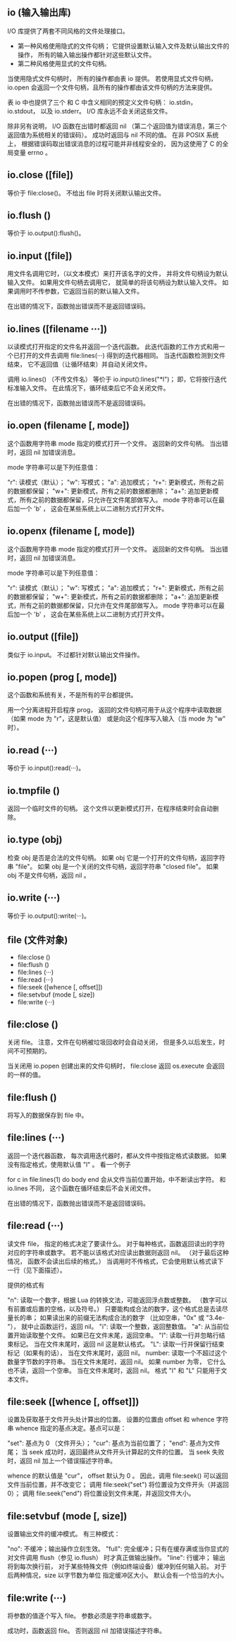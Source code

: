 ## io (输入输出库)

I/O 库提供了两套不同风格的文件处理接口。
* 第一种风格使用隐式的文件句柄； 它提供设置默认输入文件及默认输出文件的操作， 所有的输入输出操作都针对这些默认文件。
* 第二种风格使用显式的文件句柄。

当使用隐式文件句柄时， 所有的操作都由表 io 提供。
若使用显式文件句柄， io.open 会返回一个文件句柄，且所有的操作都由该文件句柄的方法来提供。

表 io 中也提供了三个 和 C 中含义相同的预定义文件句柄： io.stdin， io.stdout， 以及 io.stderr。 I/O 库永远不会关闭这些文件。

除非另有说明， I/O 函数在出错时都返回 nil （第二个返回值为错误消息，第三个返回值为系统相关的错误码）。
成功时返回与 nil 不同的值。
在非 POSIX 系统上， 根据错误码取出错误消息的过程可能并非线程安全的， 因为这使用了 C 的全局变量 errno 。

## io.close ([file])

等价于 file:close()。 不给出 file 时将关闭默认输出文件。

## io.flush ()

等价于 io.output():flush()。

## io.input ([file])

用文件名调用它时，（以文本模式）来打开该名字的文件， 并将文件句柄设为默认输入文件。 如果用文件句柄去调用它， 就简单的将该句柄设为默认输入文件。 如果调用时不传参数，它返回当前的默认输入文件。

在出错的情况下，函数抛出错误而不是返回错误码。

## io.lines ([filename ···])

以读模式打开指定的文件名并返回一个迭代函数。 此迭代函数的工作方式和用一个已打开的文件去调用 file:lines(···) 得到的迭代器相同。 当迭代函数检测到文件结束， 它不返回值（让循环结束）并自动关闭文件。

调用 io.lines() （不传文件名） 等价于 io.input():lines("*l")； 即，它将按行迭代标准输入文件。 在此情况下，循环结束后它不会关闭文件。

在出错的情况下，函数抛出错误而不是返回错误码。

## io.open (filename [, mode])

这个函数用字符串 mode 指定的模式打开一个文件。 返回新的文件句柄。 当出错时，返回 nil 加错误消息。

mode 字符串可以是下列任意值：

"r": 读模式（默认）；
"w": 写模式；
"a": 追加模式；
"r+": 更新模式，所有之前的数据都保留；
"w+": 更新模式，所有之前的数据都删除；
"a+": 追加更新模式，所有之前的数据都保留，只允许在文件尾部做写入。
mode 字符串可以在最后加一个 'b' ， 这会在某些系统上以二进制方式打开文件。

## io.openx (filename [, mode])

这个函数用字符串 mode 指定的模式打开一个文件。 返回新的文件句柄。 当出错时，返回 nil 加错误消息。

mode 字符串可以是下列任意值：

"r": 读模式（默认）；
"w": 写模式；
"a": 追加模式；
"r+": 更新模式，所有之前的数据都保留；
"w+": 更新模式，所有之前的数据都删除；
"a+": 追加更新模式，所有之前的数据都保留，只允许在文件尾部做写入。
mode 字符串可以在最后加一个 'b' ， 这会在某些系统上以二进制方式打开文件。

## io.output ([file])

类似于 io.input。 不过都针对默认输出文件操作。

## io.popen (prog [, mode])

这个函数和系统有关，不是所有的平台都提供。

用一个分离进程开启程序 prog， 返回的文件句柄可用于从这个程序中读取数据 （如果 mode 为 "r"，这是默认值） 或是向这个程序写入输入（当 mode 为 "w" 时）。

## io.read (···)

等价于 io.input():read(···)。

## io.tmpfile ()

返回一个临时文件的句柄。 这个文件以更新模式打开，在程序结束时会自动删除。

## io.type (obj)

检查 obj 是否是合法的文件句柄。 如果 obj 它是一个打开的文件句柄，返回字符串 "file"。 如果 obj 是一个关闭的文件句柄，返回字符串 "closed file"。 如果 obj 不是文件句柄，返回 nil 。

## io.write (···)

等价于 io.output():write(···)。

## file (文件对象)

* file:close ()
* file:flush ()
* file:lines (···)
* file:read (···)
* file:seek ([whence [, offset]])
* file:setvbuf (mode [, size])
* file:write (···)

## file:close ()
关闭 file。 注意，文件在句柄被垃圾回收时会自动关闭， 但是多久以后发生，时间不可预期的。

当关闭用 io.popen 创建出来的文件句柄时， file:close 返回 os.execute 会返回的一样的值。

## file:flush ()
将写入的数据保存到 file 中。

## file:lines (···)
返回一个迭代器函数， 每次调用迭代器时，都从文件中按指定格式读数据。 如果没有指定格式，使用默认值 "l" 。 看一个例子

for c in file:lines(1) do body end
会从文件当前位置开始，中不断读出字符。 和 io.lines 不同， 这个函数在循环结束后不会关闭文件。

在出错的情况下，函数抛出错误而不是返回错误码。

## file:read (···)
读文件 file， 指定的格式决定了要读什么。 对于每种格式，函数返回读出的字符对应的字符串或数字。 若不能以该格式对应读出数据则返回 nil。 （对于最后这种情况， 函数不会读出后续的格式。） 当调用时不传格式，它会使用默认格式读下一行（见下面描述）。

提供的格式有

"n": 读取一个数字，根据 Lua 的转换文法，可能返回浮点数或整数。 （数字可以有前置或后置的空格，以及符号。） 只要能构成合法的数字，这个格式总是去读尽量长的串； 如果读出来的前缀无法构成合法的数字 （比如空串，"0x" 或 "3.4e-"）， 就中止函数运行，返回 nil。
"i": 读取一个整数，返回整数值。
"a": 从当前位置开始读取整个文件。 如果已在文件末尾，返回空串。
"l": 读取一行并忽略行结束标记。 当在文件末尾时，返回 nil 这是默认格式。
"L": 读取一行并保留行结束标记（如果有的话）， 当在文件末尾时，返回 nil。
number: 读取一个不超过这个数量字节数的字符串。 当在文件末尾时，返回 nil。 如果 number 为零， 它什么也不读，返回一个空串。 当在文件末尾时，返回 nil。
格式 "l" 和 "L" 只能用于文本文件。

## file:seek ([whence [, offset]])
设置及获取基于文件开头处计算出的位置。 设置的位置由 offset 和 whence 字符串 whence 指定的基点决定。基点可以是：

"set": 基点为 0 （文件开头）；
"cur": 基点为当前位置了；
"end": 基点为文件尾；
当 seek 成功时，返回最终从文件开头计算起的文件的位置。 当 seek 失败时，返回 nil 加上一个错误描述字符串。

whence 的默认值是 "cur"， offset 默认为 0 。 因此，调用 file:seek() 可以返回文件当前位置，并不改变它； 调用 file:seek("set") 将位置设为文件开头（并返回 0）； 调用 file:seek("end") 将位置设到文件末尾，并返回文件大小。

## file:setvbuf (mode [, size])
设置输出文件的缓冲模式。 有三种模式：

"no": 不缓冲；输出操作立刻生效。
"full": 完全缓冲；只有在缓存满或当你显式的对文件调用 flush（参见 io.flush） 时才真正做输出操作。
"line": 行缓冲； 输出将到每次换行前， 对于某些特殊文件（例如终端设备）缓冲到任何输入前。
对于后两种情况，size 以字节数为单位 指定缓冲区大小。 默认会有一个恰当的大小。

## file:write (···)
将参数的值逐个写入 file。 参数必须是字符串或数字。

成功时，函数返回 file。 否则返回 nil 加错误描述字符串。
